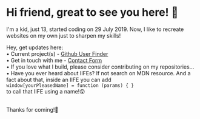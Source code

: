 # Hi friend, great to see you here! 👋

I'm a kid, just 13, started coding on 29 July 2019. Now, I like to recreate websites on my own just to sharpen my skills!

Hey, get updates here: 
<br>
• Current project(s) - [Github User Finder](https://github.com/Swaroop-D/github-user-finder)
<br>
• Get in touch with me - [Contact Form](https://swaroop3108.github.io/contact-me/)
<br>
• If you love what I build, please consider contributing on my repositories...
<br>
• Have you ever heard about IIFEs? If not search on MDN resource. And a fact about that, inside an IIFE you can add 
<br>
`window[yourPleasedName] = function (params) { }`
<br>
to call that IIFE using a name!😮
<br>
<br>

Thanks for coming!🙂
